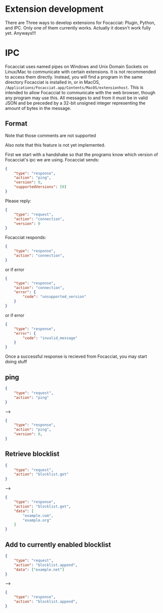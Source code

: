 # Extension development

There are Three ways to develop extensions for Focacciat: Plugin, Python, and
IPC. Only one of them currently works. Actually it doesn't work fully yet.
Anyways!!!

# IPC

Focacciat uses named pipes on Windows and Unix Domain Sockets on Linux/Mac to
communicate with certain extensions. It is not recommended to access them
directly. Instead, you will find a program in the same directory Focacciat is
installed in, or in MacOS, 
`/Applications/Focacciat.app/Contents/MacOS/extensionhost`. This is intended to
allow Focacciat to communicate with the web browser, though any program may use
this. All messages to and from it must be in valid JSON and be preceded by a
32-bit unsigned integer representing the amount of bytes in the message.

## Format

Note that those comments are not supported

Also note that this feature is not yet implemented.

First we start with a handshake so that the programs know which version of
Focacciat's ipc we are using. Focacciat sends:

```json
{
    "type": "response",
    "action": "ping",
    "version": 0,
    "supportedVersions": [0]
}
```

Please reply:

```json
{
    "type": "request",
    "action": "connection",
    "version": 0
}
```

Focacciat responds:

```json
{
    "type": "response",
    "action": "connection",
}
```

or if error

```json
{
    "type": "response",
    "action": "connection",
    "error": {
        "code": "unsupported_version"
    }
}
```

or if error

```json
{
    "type": "response",
    "error": {
        "code": "invalid_message"
    }
}
```

Once a successful response is recieved from Focacciat, you may start doing stuff

## ping

```json
{
    "type": "request",
    "action": "ping"
}
```
-->
```json
{
    "type": "response",
    "action": "ping",
    "version": 0,
}
```

## Retrieve blocklist

```json
{
    "type": "request",
    "action": "blocklist.get"
}
```
-->
```json
{
    "type": "response",
    "action": "blocklist.get",
    "data": [
        "example.com",
        "example.org"
    ]
}
```

## Add to currently enabled blocklist

```json
{
    "type": "request",
    "action": "blocklist.append",
    "data": ["example.net"]
}
```
-->
```json
{
    "type": "response",
    "action": "blocklist.append",
}
